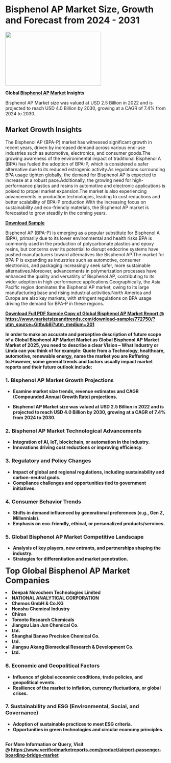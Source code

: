 <H1>Bisphenol AP Market Size, Growth and Forecast from 2024 - 2031</H1><img class="aligncenter size-medium wp-image-584254" src="https://thirdeyenews.in/wp-content/uploads/2024/09/Global-Market-Research-300x168.jpeg" alt="" width="300" height="168" /><p><strong>Global&nbsp;<a href="https://www.marketsizeandtrends.com/download-sample/772750/?utm_source=Github8j?utm_medium=201">Bisphenol AP Market</a> Insights</strong></p><p>Bisphenol AP Market size was valued at USD 2.5 Billion in 2022 and is projected to reach USD 4.0 Billion by 2030, growing at a CAGR of 7.4% from 2024 to 2030.</p><p><h2>Market Growth Insights</h2> <p>The Bisphenol AP (BPA-P) market has witnessed significant growth in recent years, driven by increased demand across various end-use industries such as automotive, electronics, and consumer goods.The growing awareness of the environmental impact of traditional Bisphenol A (BPA) has fueled the adoption of BPA-P, which is considered a safer alternative due to its reduced estrogenic activity.As regulations surrounding BPA usage tighten globally, the demand for Bisphenol AP is expected to increase at a robust pace.Additionally, the growing need for high-performance plastics and resins in automotive and electronic applications is poised to propel market expansion.The market is also experiencing advancements in production technologies, leading to cost reductions and better scalability of BPA-P production.With the increasing focus on sustainability and eco-friendly materials, the Bisphenol AP market is forecasted to grow steadily in the coming years.</p> <p><strong><a href="#">Download Sample</a></strong></p> <p>Bisphenol AP (BPA-P) is emerging as a popular substitute for Bisphenol A (BPA), primarily due to its lower environmental and health risks.BPA is commonly used in the production of polycarbonate plastics and epoxy resins, but concerns over its potential to disrupt endocrine systems have pushed manufacturers toward alternatives like Bisphenol AP.The market for BPA-P is expanding as industries such as automotive, consumer electronics, and packaging increasingly seek safer, more sustainable alternatives.Moreover, advancements in polymerization processes have enhanced the quality and versatility of Bisphenol AP, contributing to its wider adoption in high-performance applications.Geographically, the Asia Pacific region dominates the Bisphenol AP market, owing to its large manufacturing base and rising industrial activities.North America and Europe are also key markets, with stringent regulations on BPA usage driving the demand for BPA-P in these regions.</p> <p><strong><a href="#"></p><p><span class=""><strong>Download Full PDF Sample Copy of Global Bisphenol AP Market Report</strong> @ <a href="https://www.marketsizeandtrends.com/download-sample/772750/?utm_source=Github8j?utm_medium=201" target="_blank">https://www.marketsizeandtrends.com/download-sample/772750/?utm_source=Github8j?utm_medium=201</a></span></p><p>In order to make an accurate and perceptive description of future scope of a Global&nbsp;Bisphenol AP Market Market as Global&nbsp;Bisphenol AP Market Market of 2025, you need to describe a clear Vision &ndash; What Industry or Linda can you think of for example: Quote from a Technology, healthcare, automotive, renewable energy, name the market you are Reffering to.However, some general trends and factors usually impact market reports and their future outlook include:</p><h3>1.&nbsp;<strong>Bisphenol AP Market Growth Projections</strong></h3><ul><li>Examine market size trends, revenue estimates and CAGR (Compounded Annual Growth Rate) projections.</li><li><p>Bisphenol AP Market size was valued at USD 2.5 Billion in 2022 and is projected to reach USD 4.0 Billion by 2030, growing at a CAGR of 7.4% from 2024 to 2030.</p></li></ul><h3>2.&nbsp;<strong>Bisphenol AP Market Technological Advancements</strong></h3><ul><li>Integration of AI, IoT, blockchain, or automation in the industry.</li><li>Innovations driving cost reductions or improving efficiency.</li></ul><h3>3.&nbsp;<strong>Regulatory and Policy Changes</strong></h3><ul><li>Impact of global and regional regulations, including sustainability and carbon-neutral goals.</li><li>Compliance challenges and opportunities tied to government initiatives.</li></ul><h3>4.&nbsp;<strong>Consumer Behavior Trends</strong></h3><ul><li>Shifts in demand influenced by generational preferences (e.g., Gen Z, Millennials).</li><li>Emphasis on eco-friendly, ethical, or personalized products/services.</li></ul><h3>5.&nbsp;<strong>Global Bisphenol AP Market Competitive Landscape</strong></h3><ul><li>Analysis of key players, new entrants, and partnerships shaping the industry.</li><li>Strategies for differentiation and market penetration.</li></ul><p data-pm-slice="1 1 []"><span style="color: inherit; font-family: inherit; font-size: 25px;">Top Global Bisphenol AP Market Companies</span></p><div class="" data-test-id=""><p><li>Deepak Novochem Technologies Limited</li><li> NATIONAL ANALYTICAL CORPORATION</li><li> Chemos GmbH & Co.KG</li><li> Honshu Chemical Industry</li><li> Chiron</li><li> Toronto Research Chemicals</li><li> Jiangsu Lian Jun Chemical Co.</li><li> Ltd.</li><li> Shanghai Banwo Precision Chemical Co.</li><li> Ltd.</li><li> Jiangsu Akang Biomedical Research & Development Co.</li><li> Ltd.</li></p></div><h3>6.&nbsp;<strong>Economic and Geopolitical Factors</strong></h3><ul><li>Influence of global economic conditions, trade policies, and geopolitical events.</li><li>Resilience of the market to inflation, currency fluctuations, or global crises.</li></ul><h3>7.&nbsp;<strong>Sustainability and ESG (Environmental, Social, and Governance)</strong></h3><ul><li>Adoption of sustainable practices to meet ESG criteria.</li><li>Opportunities in green technologies and circular economy principles.</li></ul><h2><strong style="font-size: 14px;">For More Information or Query, Visit @&nbsp;</strong><a style="background-color: #ffffff; font-size: 14px;" href="https://www.marketsizeandtrends.com/report/bisphenol-ap-market/" target="_blank">https://www.verifiedmarketreports.com/product/airport-passenger-boarding-bridge-market</a></h2>